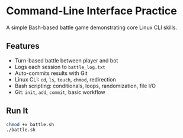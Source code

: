 # Command-Line Interface Practice

A simple Bash-based battle game demonstrating core Linux CLI skills.

## Features

- Turn-based battle between player and bot
- Logs each session to `battle_log.txt`
- Auto-commits results with Git
- Linux CLI: `cd`, `ls`, `touch`, `chmod`, redirection
- Bash scripting: conditionals, loops, randomization, file I/O
- Git: `init`, `add`, `commit`, basic workflow

## Run It

```bash
chmod +x battle.sh
./battle.sh
